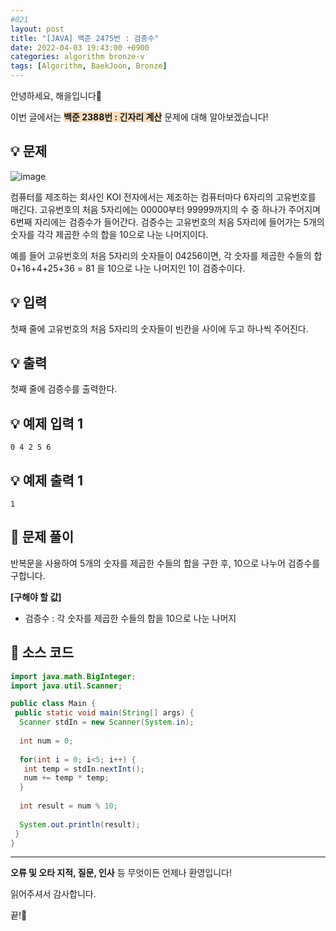 ```yaml
---
#021
layout: post
title: "[JAVA] 백준 2475번 : 검증수"
date: 2022-04-03 19:43:00 +0900
categories: algorithm bronze-v
tags: [Algorithm, BaekJoon, Bronze]
---
```


안녕하세요, 해을입니다🦖

이번 글에서는 <span style="background-color:#f7ddbe">**백준 2388번 : 긴자리 계산**</span> 문제에 대해 알아보겠습니다!

## 💡 문제

![image](https://user-images.githubusercontent.com/39720852/163217744-6be8ee1e-f688-4d87-95f8-5744b6d1adae.png)

컴퓨터를 제조하는 회사인 KOI 전자에서는 제조하는 컴퓨터마다 6자리의 고유번호를 매긴다. 고유번호의 처음 5자리에는 00000부터 99999까지의 수 중 하나가 주어지며 6번째 자리에는 검증수가 들어간다. 검증수는 고유번호의 처음 5자리에 들어가는 5개의 숫자를 각각 제곱한 수의 합을 10으로 나눈 나머지이다.

예를 들어 고유번호의 처음 5자리의 숫자들이 04256이면, 각 숫자를 제곱한 수들의 합 0+16+4+25+36 = 81 을 10으로 나눈 나머지인 1이 검증수이다.

## 💡 입력

첫째 줄에 고유번호의 처음 5자리의 숫자들이 빈칸을 사이에 두고 하나씩 주어진다.

## 💡 출력

첫째 줄에 검증수를 출력한다.

## 💡 예제 입력 1

```
0 4 2 5 6
```

## 💡 예제 출력 1

```
1
```

## 🚩 문제 풀이

반복문을 사용하여 5개의 숫자를 제곱한 수들의 합을 구한 후, 10으로 나누어 검증수를 구합니다.

**[구해야 할 값]**

* 검증수 : 각 숫자를 제곱한 수들의 합을 10으로 나눈 나머지

## 🚩 소스 코드

``` java
import java.math.BigInteger;
import java.util.Scanner;

public class Main {
 public static void main(String[] args) {
  Scanner stdIn = new Scanner(System.in);
  
  int num = 0;
  
  for(int i = 0; i<5; i++) {
   int temp = stdIn.nextInt();
   num += temp * temp;
  }
  
  int result = num % 10;
  
  System.out.println(result);
 }
}
```

---

**오류 및 오타 지적, 질문, 인사** 등 무엇이든 언제나 환영입니다!

읽어주셔서 감사합니다.

끝!🦕
